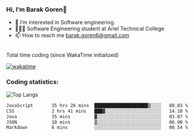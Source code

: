###  Hi, I’m Barak Goren👋
- 👀 I’m interested in Software engineering.
- 👨🏼‍🎓 Software Engineering student at Ariel Technical College
- 📫 How to reach me barak.goren6@gmail.com
##
Total time coding (since WakaTime initialized)

[![wakatime](https://wakatime.com/badge/user/5cc5ec80-a806-4ca2-a704-db29274e48cd.svg)](https://wakatime.com/@5cc5ec80-a806-4ca2-a704-db29274e48cd)

   
### Coding statistics:

![Top Langs](https://github-readme-stats.vercel.app/api/top-langs/?username=barakgoren&layout=compact&langs_count=30&exclude_repo=ML_learning&line_height=25)


<!--START_SECTION:waka-->

```txt
JavaScript       15 hrs 26 mins  ████████████████████▒░░░░   80.83 %
CSS              2 hrs 41 mins   ███▓░░░░░░░░░░░░░░░░░░░░░   14.10 %
Java             35 mins         ▓░░░░░░░░░░░░░░░░░░░░░░░░   03.07 %
JSON             10 mins         ▒░░░░░░░░░░░░░░░░░░░░░░░░   00.90 %
Markdown         6 mins          ░░░░░░░░░░░░░░░░░░░░░░░░░   00.54 %
```

<!--END_SECTION:waka-->

<!---
barakgoren/barakgoren is a ✨ special ✨ repository because its `README.md` (this file) appears on your GitHub profile.
You can click the Preview link to take a look at your changes.
--->
